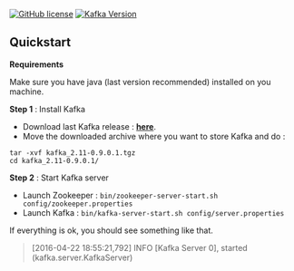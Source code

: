 [![GitHub license](https://img.shields.io/github/license/mashape/apistatus.svg)](https://github.com/r0perice/learn-storm-fr/blob/master/LICENSE) [![Kafka Version](https://img.shields.io/badge/Kafka%20API-0.9.0.1-green.svg)](https://kafka.apache.org/090/javadoc/index.html?org/apache/kafka/clients/)


## Quickstart

**Requirements**

Make sure you have java (last version recommended) installed on you machine.

**Step 1** : Install Kafka  
* Download last Kafka release : [**here**](http://apache.websitebeheerjd.nl/kafka/0.9.0.1/kafka_2.11-0.9.0.1.tgz).
* Move the downloaded archive where you want to store Kafka and do :
```
tar -xvf kafka_2.11-0.9.0.1.tgz
cd kafka_2.11-0.9.0.1/
```

**Step 2** : Start Kafka server

* Launch Zookeeper : ```bin/zookeeper-server-start.sh config/zookeeper.properties```
* Launch Kafka : ```bin/kafka-server-start.sh config/server.properties```

If everything is ok, you should see something like that.
>[2016-04-22 18:55:21,792] INFO [Kafka Server 0], started (kafka.server.KafkaServer)
